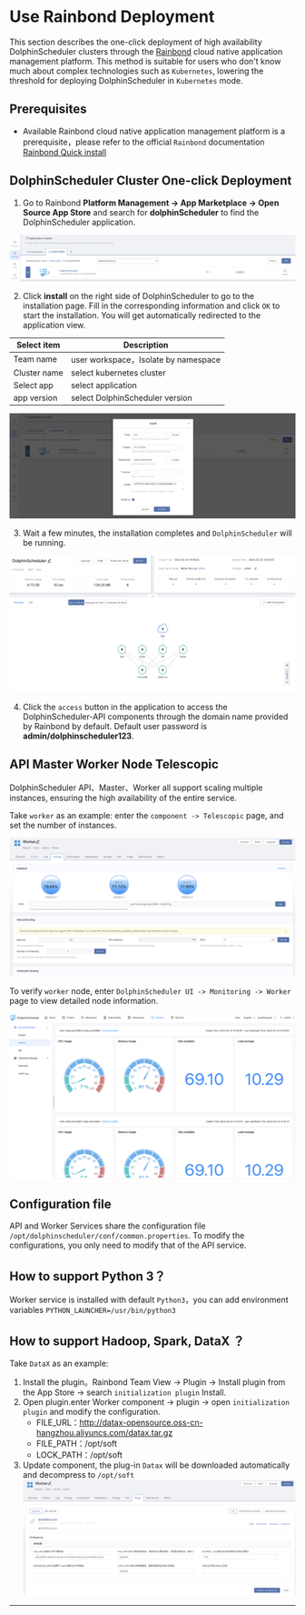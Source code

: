# Use Rainbond Deployment

This section describes the one-click deployment of high availability DolphinScheduler clusters through the [Rainbond](https://www.rainbond.com/) cloud native application management platform. This method is suitable for users who don't know much about complex technologies such as `Kubernetes`, lowering the threshold for deploying DolphinScheduler in `Kubernetes` mode.

## Prerequisites

* Available Rainbond cloud native application management platform is a prerequisite，please refer to the official `Rainbond` documentation [Rainbond Quick install](https://www.rainbond.com/docs/quick-start/quick-install)

## DolphinScheduler Cluster One-click Deployment

1. Go to Rainbond **Platform Management -> App Marketplace -> Open Source App Store** and search for **dolphinScheduler** to find the DolphinScheduler application.

![](../../../../img/rainbond/appstore-dolphinscheduler.png)

2. Click **install** on the right side of DolphinScheduler to go to the installation page. Fill in the corresponding information and click `OK` to start the installation. You will get automatically redirected to the application view.

| Select item  |             Description             |
|--------------|-------------------------------------|
| Team name    | user workspace，Isolate by namespace |
| Cluster name | select kubernetes cluster           |
| Select app   | select application                  |
| app version  | select DolphinScheduler version     |

![](../../../../img/rainbond/install-dolphinscheduler.png)

3. Wait a few minutes, the installation completes and `DolphinScheduler` will be running.

![](../../../../img/rainbond/topology-dolphinscheduler.png)

4. Click the `access` button in the application to access the DolphinScheduler-API components through the domain name provided by Rainbond by default. Default user password is **admin/dolphinscheduler123**.

## API Master Worker Node Telescopic

DolphinScheduler API、Master、Worker all support scaling multiple instances, ensuring the high availability of the entire service.

Take `worker` as an example: enter the `component -> Telescopic` page, and set the number of instances.

![](../../../../img/rainbond/dolpscheduler-worker.png)

To verify `worker` node, enter `DolphinScheduler UI -> Monitoring -> Worker` page to view detailed node information.

![](../../../../img/rainbond/monitor-dolphinscheduler.png)

## Configuration file

API and Worker Services share the configuration file `/opt/dolphinscheduler/conf/common.properties`. To modify the configurations, you only need to modify that of the API service.

## How to support Python 3？

Worker service is installed with default `Python3`，you can add environment variables `PYTHON_LAUNCHER=/usr/bin/python3`

## How to support Hadoop, Spark, DataX ？

Take `DataX` as an example:

1. Install the plugin。Rainbond Team View -> Plugin -> Install plugin from the App Store -> search `initialization plugin` Install.
2. Open plugin.enter Worker component -> plugin -> open `initialization plugin` and modify the configuration.
   * FILE_URL：http://datax-opensource.oss-cn-hangzhou.aliyuncs.com/datax.tar.gz
   * FILE_PATH：/opt/soft
   * LOCK_PATH：/opt/soft
3. Update component, the plug-in `Datax` will be downloaded automatically and decompress to `/opt/soft`
   ![](../../../../img/rainbond/plugin.png)

---

